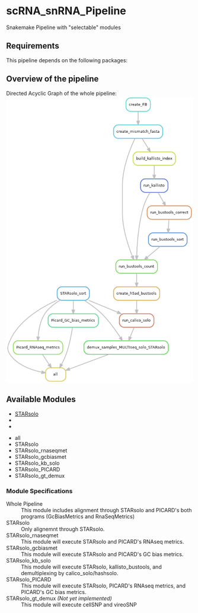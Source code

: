 # scRNA_snRNA_Pipeline
Snakemake Pipeline with "selectable" modules

## Requirements
This pipeline depends on the following packages:




## Overview of the pipeline
Directed Acyclic Graph of the whole pipeline:
![DAG](images/Whole_pipeline.png)

## Available Modules
<ul>
	<li><a href="https://github.com/alexdobin/STAR/blob/master/docs/STARsolo.md">STARsolo</a> </li>
	<li><a href="https://broadinstitute.github.io/picard/command-line-overview.html#CollectGcBiasMetrics"></a></li>
	<li><a href="https://broadinstitute.github.io/picard/command-line-overview.html#CollectRnaSeqMetrics"></a></li>
</ul>



<ul>
<li> all</li>
<li> STARsolo</li>
<li> STARsolo_rnaseqmet</li>
<li> STARsolo_gcbiasmet</li>
<li> STARsolo_kb_solo</li>
<li> STARsolo_PICARD</li>
<li> STARsolo_gt_demux</li>
</ul>

### Module Specifications
<dl>
	<dt>Whole Pipeline</dt>
	<dd>This module includes alignment through STARsolo and PICARD's both programs (GcBiasMetrics and RnaSeqMetrics)</dd>
	<dt>STARsolo</dt>
	<dd>Only alignemnt through STARsolo.</dd>
	<dt>STARsolo_rnaseqmet</dt>
	<dd>This module will execute STARsolo and PICARD's RNAseq metrics.</dd>
	<dt>STARsolo_gcbiasmet</dt>
	<dd>This module will execute STARsolo and PICARD's GC bias metrics.</dd>
	<dt>STARsolo_kb_solo</dt>
	<dd>This module will execute STARsolo, kallisto_bustools, and demultiplexing by calico_solo/hashsolo.</dd>
	<dt>STARsolo_PICARD</dt>
	<dd>This module will execute STARsolo, PICARD's RNAseq metrics, and PICARD's GC bias metrics.</dd>
	<dt>STARsolo_gt_demux <i>(Not yet implemented)</i></dt>
	<dd>This module will execute cellSNP and vireoSNP</dd>
</dl>


